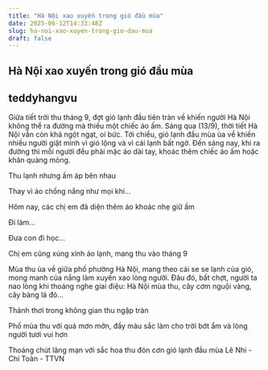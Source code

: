 ```yaml
---
title: "Hà Nội xao xuyến trong gió đầu mùa"
date: 2025-06-12T14:33:48Z
slug: ha-noi-xao-xuyen-trong-gio-dau-mua
draft: false
---
```


## Hà Nội xao xuyến trong gió đầu mùa

## teddyhangvu

Giữa tiết trời thu tháng 9, đợt gió lạnh đầu tiên tràn về khiến người Hà Nội không thể ra đường mà thiếu một chiếc áo ấm.
Sáng qua (13/9), thời tiết Hà Nội vẫn còn khá ngột ngạt, oi bức. Tới chiều, gió lạnh đầu mùa ùa về khiến nhiều người giật mình vì gió lộng và vì cái lạnh bất ngờ. Đến sáng nay, khi ra đường thì mỗi người đều phải mặc áo dài tay, khoác thêm chiếc áo ấm hoặc khăn quàng mỏng.


 

Thu lạnh nhưng ấm áp bên nhau


Thay vì áo chống nắng như mọi khi...


 Hôm nay, các chị em đã diện thêm áo khoác nhẹ giữ ấm


Đi làm...


Đưa con đi học...


Chị em cũng xúng xính áo lạnh, mang thu vào tháng 9

Mùa thu ùa về giữa phố phường Hà Nội, mang theo cái se se lạnh của gió, mong manh của nắng làm xuyến xao lòng người. Đâu đó, bất chợt, người ta nao lòng khi thoáng nghe giai điệu: Hà Nội mùa thu, cây cơm nguội vàng, cây bàng lá đỏ…


Thảnh thơi trong không gian thu ngập tràn

Phố mùa thu với quả mơn mởn, đầy màu sắc làm cho trời bớt ẩm và lòng người tươi vui hơn


Thoáng chút lãng mạn với sắc hoa thu đón cơn gió lạnh đầu mùa
Lê Nhi - Chí Toàn - TTVN